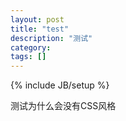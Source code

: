 ```yaml
---
layout: post
title: "test"
description: "测试"
category: 
tags: []
---
```

{% include JB/setup %}


测试为什么会没有CSS风格
